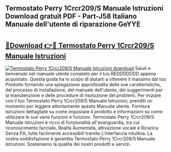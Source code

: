 ## Termostato Perry 1Crcr209/S Manuale Istruzioni Download gratuit PDF - Part-J58 Italiano Manuale dell'utente di riparazione GeYYE

# <h2><a href="http://dffbhf5.blite.top/?on=Termostato+Perry+1Crcr209%2fS+Manuale+Istruzioni">🔗Download 👉🔴 Termostato Perry 1Crcr209/S Manuale Istruzioni</a></h2>

[![Termostato Perry 1Crcr209/S Manuale Istruzioni download](https://i.imgur.com/lujVjoI.png)](http://dffbhf5.blite.top/?on=Termostato+Perry+1Crcr209%2fS+Manuale+Istruzioni)
Saluti e benvenuto nel manuale utente completo per il tuo REDDDDDDD appena acquistato. Questa guida ha lo scopo di aiutarti a ottenere il massimo dal tuo Prodotto fornendo una spiegazione approfondita delle sue caratteristiche, del processo di installazione, del manuale dell'utente, dei suggerimenti per la manutenzione e delle procedure di risoluzione dei problemi. Per iniziare con il tuo Termostato Perry 1Crcr209/S Manuale Istruzioni, prenditi un momento per leggere attentamente questo Manuale utente. Fornisce istruzioni dettagliate su come impostare il prodotto e informazioni su come utilizzare le sue varie funzioni e funzioni. Termostato Perry 1Crcr209/S Manuale Istruzioni è ricco di funzionalità all'avanguardia, tra cui riconoscimento facciale, Realtà Aumentata, attivazione vocale e Ricarica Senza Fili, tutte facilmente accessibili tramite L'interfaccia intuitiva. La vostra soddisfazione è garantita Termostato Perry 1Crcr209/S Manuale Istruzioni. Sosteniamo la qualità dei nostri prodotti e servizi.
